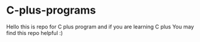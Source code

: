 # C-plus-programs
Hello this is repo for C plus program and if you are learning C plus You may find this repo helpful :)
